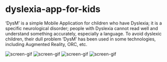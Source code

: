 # dyslexia-app-for-kids
‘DysM’ is a simple Mobile Application for children who have Dyslexia; it is a specific neurological disorder; people with Dyslexia cannot read well and understand something accurately, especially a language. To avoid dyslexic children, their dull problem ‘DysM’ has been used in some technologies, including Augmented Reality, ORC, etc.



![screen-gif](https://github.com/Mahesh-Abeykoon/dyslexia-app-for-kids/blobs/master/more_screen.gif)
![screen-gif](https://github.com/Mahesh-Abeykoon/dyslexia-app-for-kids/blobs/master/multimedia_screen.gif)
![screen-gif](https://github.com/Mahesh-Abeykoon/dyslexia-app-for-kids/blobs/master/learn_screen.gif)
![screen-gif](https://github.com/Mahesh-Abeykoon/dyslexia-app-for-kids/blobs/master/ar_screen.gif)
